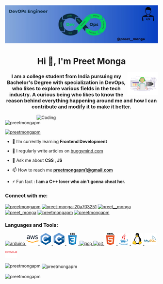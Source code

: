 ![MasterHead](https://github.com/PreetMongaPM/PreetMongaPM/blob/main/Banner.jpg)
<h1 align="center">Hi 👋, I'm Preet Monga</h1>
<img align="right" alt="Coding" width="100" src="https://github.com/PreetMongaPM/PreetMongaPM/blob/main/Coder.gif"/>
<h3 align="center">I am a college student from India pursuing my Bachelor's Degree with specialization in DevOps, who likes to explore various fields in the tech industry. A curious being who likes to know the reason behind everything happening around me and how I can contribute and modify it to make it better.</h3>
<img align="right" alt="Coding" width="400" src="https://buggymind.com/wp-content/uploads/2024/01/image-7.png"/>
<p align="left"> <img src="https://komarev.com/ghpvc/?username=preetmongapm&label=Profile%20views&color=0e75b6&style=flat" alt="preetmongapm" /> </p>
<p align="left"> <a href="https://twitter.com/preetmongapm" target="blank"><img src="https://img.shields.io/twitter/follow/preetmongapm?logo=twitter&style=for-the-badge" alt="preetmongapm" /></a> </p>

- 🌱 I’m currently learning **Frontend Development**

- 📝 I regularly write articles on [buggymind.com](buggymind.com)

- 💬 Ask me about **CSS , JS**

- 📫 How to reach me **preetmongapm1@gmail.com**

- ⚡ Fun fact : **I am a C++ lover who ain't gonna cheat her.**

<h3 align="left">Connect with me:</h3>
<p align="left">
<a href="https://twitter.com/preetmongapm" target="blank"><img align="center" src="https://raw.githubusercontent.com/rahuldkjain/github-profile-readme-generator/master/src/images/icons/Social/twitter.svg" alt="preetmongapm" height="30" width="40" /></a>
<a href="https://linkedin.com/in/preet-monga-20a703251" target="blank"><img align="center" src="https://raw.githubusercontent.com/rahuldkjain/github-profile-readme-generator/master/src/images/icons/Social/linked-in-alt.svg" alt="preet-monga-20a703251" height="30" width="40" /></a>
<a href="https://instagram.com/preet__monga" target="blank"><img align="center" src="https://raw.githubusercontent.com/rahuldkjain/github-profile-readme-generator/master/src/images/icons/Social/instagram.svg" alt="preet__monga" height="30" width="40" /></a>
<a href="https://www.codechef.com/users/preet_monga" target="blank"><img align="center" src="https://cdn.jsdelivr.net/npm/simple-icons@3.1.0/icons/codechef.svg" alt="preet_monga" height="30" width="40" /></a>
<a href="https://www.leetcode.com/preetmongapm" target="blank"><img align="center" src="https://raw.githubusercontent.com/rahuldkjain/github-profile-readme-generator/master/src/images/icons/Social/leet-code.svg" alt="preetmongapm" height="30" width="40" /></a>
<a href="https://auth.geeksforgeeks.org/user/preetmongapm" target="blank"><img align="center" src="https://raw.githubusercontent.com/rahuldkjain/github-profile-readme-generator/master/src/images/icons/Social/geeks-for-geeks.svg" alt="preetmongapm" height="30" width="40" /></a>
</p>

<h3 align="left">Languages and Tools:</h3>
<p align="left"> <a href="https://www.arduino.cc/" target="_blank" rel="noreferrer"> <img src="https://cdn.worldvectorlogo.com/logos/arduino-1.svg" alt="arduino" width="40" height="40"/> </a> <a href="https://aws.amazon.com" target="_blank" rel="noreferrer"> <img src="https://raw.githubusercontent.com/devicons/devicon/master/icons/amazonwebservices/amazonwebservices-original-wordmark.svg" alt="aws" width="40" height="40"/> </a> <a href="https://www.cprogramming.com/" target="_blank" rel="noreferrer"> <img src="https://raw.githubusercontent.com/devicons/devicon/master/icons/c/c-original.svg" alt="c" width="40" height="40"/> </a> <a href="https://www.w3schools.com/cpp/" target="_blank" rel="noreferrer"> <img src="https://raw.githubusercontent.com/devicons/devicon/master/icons/cplusplus/cplusplus-original.svg" alt="cplusplus" width="40" height="40"/> </a> <a href="https://www.w3schools.com/css/" target="_blank" rel="noreferrer"> <img src="https://raw.githubusercontent.com/devicons/devicon/master/icons/css3/css3-original-wordmark.svg" alt="css3" width="40" height="40"/> </a> <a href="https://cloud.google.com" target="_blank" rel="noreferrer"> <img src="https://www.vectorlogo.zone/logos/google_cloud/google_cloud-icon.svg" alt="gcp" width="40" height="40"/> </a> <a href="https://git-scm.com/" target="_blank" rel="noreferrer"> <img src="https://www.vectorlogo.zone/logos/git-scm/git-scm-icon.svg" alt="git" width="40" height="40"/> </a> <a href="https://www.w3.org/html/" target="_blank" rel="noreferrer"> <img src="https://raw.githubusercontent.com/devicons/devicon/master/icons/html5/html5-original-wordmark.svg" alt="html5" width="40" height="40"/> </a> <a href="https://www.java.com" target="_blank" rel="noreferrer"> <img src="https://raw.githubusercontent.com/devicons/devicon/master/icons/java/java-original.svg" alt="java" width="40" height="40"/> </a> <a href="https://www.linux.org/" target="_blank" rel="noreferrer"> <img src="https://raw.githubusercontent.com/devicons/devicon/master/icons/linux/linux-original.svg" alt="linux" width="40" height="40"/> </a> <a href="https://www.mysql.com/" target="_blank" rel="noreferrer"> <img src="https://raw.githubusercontent.com/devicons/devicon/master/icons/mysql/mysql-original-wordmark.svg" alt="mysql" width="40" height="40"/> </a> <a href="https://www.oracle.com/" target="_blank" rel="noreferrer"> <img src="https://raw.githubusercontent.com/devicons/devicon/master/icons/oracle/oracle-original.svg" alt="oracle" width="40" height="40"/> </a> </p>

<p><img align="left" src="https://github-readme-stats.vercel.app/api/top-langs?username=preetmongapm&show_icons=true&locale=en&layout=compact" alt="preetmongapm" /></p>

<p>&nbsp;<img align="center" src="https://github-readme-stats.vercel.app/api?username=preetmongapm&show_icons=true&locale=en" alt="preetmongapm" /></p>

<p><img align="center" src="https://github-readme-streak-stats.herokuapp.com/?user=preetmongapm&" alt="preetmongapm" /></p>
